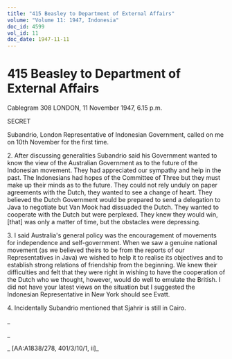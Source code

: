 ```yaml
---
title: "415 Beasley to Department of External Affairs"
volume: "Volume 11: 1947, Indonesia"
doc_id: 4599
vol_id: 11
doc_date: 1947-11-11
---
```


# 415 Beasley to Department of External Affairs

Cablegram 308 LONDON, 11 November 1947, 6.15 p.m.

SECRET

Subandrio, London Representative of Indonesian Government, called on me on 10th November for the first time.

2\. After discussing generalities Subandrio said his Government wanted to know the view of the Australian Government as to the future of the Indonesian movement. They had appreciated our sympathy and help in the past. The Indonesians had hopes of the Committee of Three but they must make up their minds as to the future. They could not rely unduly on paper agreements with the Dutch, they wanted to see a change of heart. They believed the Dutch Government would be prepared to send a delegation to Java to negotiate but Van Mook had dissuaded the Dutch. They wanted to cooperate with the Dutch but were perplexed. They knew they would win, [that] was only a matter of time, but the obstacles were depressing.

3\. I said Australia's general policy was the encouragement of movements for independence and self-government. When we saw a genuine national movement (as we believed theirs to be from the reports of our Representatives in Java) we wished to help it to realise its objectives and to establish strong relations of friendship from the beginning. We knew their difficulties and felt that they were right in wishing to have the cooperation of the Dutch who we thought, however, would do well to emulate the British. I did not have your latest views on the situation but I suggested the Indonesian Representative in New York should see Evatt.

4\. Incidentally Subandrio mentioned that Sjahrir is still in Cairo.

_

_

_ [AA:A1838/278, 401/3/10/1, ii]_
